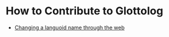 # How to Contribute to Glottolog

- [Changing a languoid name through the web](https://github.com/clld/glottolog/wiki/Changing-a-languoid-name-through-the-web)
